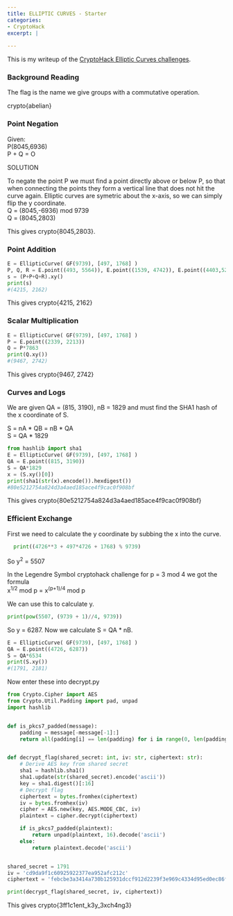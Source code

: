 ```yaml
---
title: ELLIPTIC CURVES - Starter
categories:
- CryptoHack
excerpt: |
  
---
```


This is my writeup of the [CryptoHack Elliptic Curves challenges](https://cryptohack.org/challenges/ecc/).

### Background Reading

The flag is the name we give groups with a commutative operation.

crypto{abelian}

### Point Negation

Given:  <br>
P(8045,6936) <br>
P + Q = O

SOLUTION

To negate the point P we must find a point directly above or below P, so that when connecting the points they form a vertical line that does not hit the curve again. Elliptic curves are symetric about the x-axis, so we can simply flip the y coordinate. <br>
Q = (8045,-6936) mod 9739 <br>
Q = (8045,2803) <br>

This gives crypto{8045,2803}.

### Point Addition

```python
E = EllipticCurve( GF(9739), [497, 1768] )
P, Q, R = E.point((493, 5564)), E.point((1539, 4742)), E.point((4403,5202))
s = (P+P+Q+R).xy()
print(s)
#(4215, 2162)
```

This gives crypto{4215, 2162}

### Scalar Multiplication

```python
E = EllipticCurve( GF(9739), [497, 1768] )
P = E.point((2339, 2213))
Q = P*7863
print(Q.xy())
#(9467, 2742)
```

This gives crypto{9467, 2742}

### Curves and Logs

We are given QA = (815, 3190), nB = 1829 and must find the SHA1 hash of the x coordinate of S.

S = nA * QB = nB * QA <br>
S = QA * 1829

```python
from hashlib import sha1
E = EllipticCurve( GF(9739), [497, 1768] )
QA = E.point((815, 3190))
S = QA*1829
x = (S.xy()[0])
print(sha1(str(x).encode()).hexdigest())
#80e5212754a824d3a4aed185ace4f9cac0f908bf
```

This gives crypto{80e5212754a824d3a4aed185ace4f9cac0f908bf}

### Efficient Exchange

First we need to calculate the y coordinate by subbing the x into the curve.

```python
  print((4726**3 + 497*4726 + 1768) % 9739)
```

So y<sup>2</sup> = 5507

In the Legendre Symbol cryptohack challenge for p = 3 mod 4 we got the formula <br>
x<sup>1/2</sup> mod p = x<sup>(p+1)/4</sup> mod p

We can use this to calculate y.

```python
print(pow(5507, (9739 + 1)//4, 9739))
```

So y = 6287. Now we calculate S = QA * nB.

```python
E = EllipticCurve( GF(9739), [497, 1768] )
QA = E.point((4726, 6287))
S = QA*6534
print(S.xy())
#(1791, 2181)
```

Now enter these into decrypt.py

```python
from Crypto.Cipher import AES
from Crypto.Util.Padding import pad, unpad
import hashlib


def is_pkcs7_padded(message):
    padding = message[-message[-1]:]
    return all(padding[i] == len(padding) for i in range(0, len(padding)))


def decrypt_flag(shared_secret: int, iv: str, ciphertext: str):
    # Derive AES key from shared secret
    sha1 = hashlib.sha1()
    sha1.update(str(shared_secret).encode('ascii'))
    key = sha1.digest()[:16]
    # Decrypt flag
    ciphertext = bytes.fromhex(ciphertext)
    iv = bytes.fromhex(iv)
    cipher = AES.new(key, AES.MODE_CBC, iv)
    plaintext = cipher.decrypt(ciphertext)

    if is_pkcs7_padded(plaintext):
        return unpad(plaintext, 16).decode('ascii')
    else:
        return plaintext.decode('ascii')


shared_secret = 1791
iv = 'cd9da9f1c60925922377ea952afc212c'
ciphertext = 'febcbe3a3414a730b125931dccf912d2239f3e969c4334d95ed0ec86f6449ad8'

print(decrypt_flag(shared_secret, iv, ciphertext))
```

This gives crypto{3ff1c1ent_k3y_3xch4ng3}
